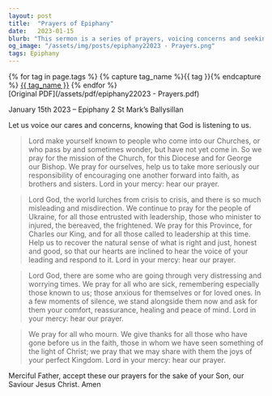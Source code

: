 ```yaml
---
layout: post
title:  "Prayers of Epiphany"
date:   2023-01-15
blurb: "This sermon is a series of prayers, voicing concerns and seeking guidance from God. The prayers cover a range of topics, from the mission of the Church to global crises, to personal struggles and losses. The sermon emphasizes the importance of faith, encouragement, and the pursuit of what is right and just."
og_image: "/assets/img/posts/epiphany22023 - Prayers.png"
tags: Epiphany
---    
```

<div class="tag-pills">
  {% for tag in page.tags %}
    {% capture tag_name %}{{ tag }}{% endcapture %}
    <a href="{{ site.baseurl }}/tag/{{ tag_name | slugify }}" class="tag-pill">{{ tag_name }}</a>
  {% endfor %}
</div>
[Original PDF](/assets/pdf/epiphany22023 - Prayers.pdf)

January 15th 2023 – Epiphany 2
St Mark’s Ballysillan

Let us voice our cares and concerns, knowing that God is listening to us.

> Lord make yourself known to people who come into our Churches, or who pass by and sometimes wonder, but have not yet come in. So we pray for the mission of the Church, for this Diocese and for George our Bishop. We pray for ourselves, help us to take more seriously our responsibility of encouraging one another forward into faith, as brothers and sisters. Lord in your mercy: hear our prayer.

> Lord God, the world lurches from crisis to crisis, and there is so much misleading and misdirection. We continue to pray for the people of Ukraine, for all those entrusted with leadership, those who minister to injured, the bereaved, the frightened. We pray for this Province, for Charles our King, and for all those called to leadership at this time. Help us to recover the natural sense of what is right and just, honest and good, so that our hearts are inclined to hear the voice of your leading and respond to it. Lord in your mercy: hear our prayer.

> Lord God, there are some who are going through very distressing and worrying times. We pray for all who are sick, remembering especially those known to us; those anxious for themselves or for loved ones. In a few moments of silence, we stand alongside them now and ask for them your comfort, reassurance, healing and peace of mind. Lord in your mercy: hear our prayer.

> We pray for all who mourn. We give thanks for all those who have gone before us in the faith, those in whom we have seen something of the light of Christ; we pray that we may share with them the joys of your perfect Kingdom. Lord in your mercy: hear our prayer.

Merciful Father, accept these our prayers for the sake of your Son, our Saviour Jesus Christ. Amen
